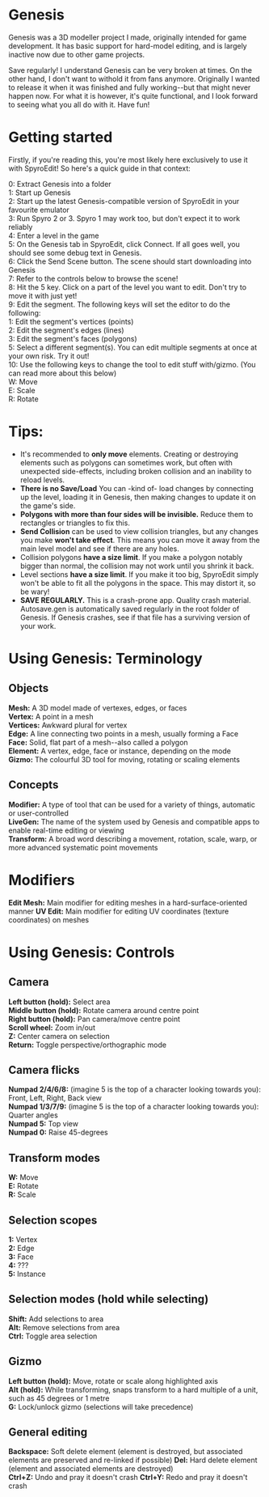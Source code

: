 # Genesis
Genesis was a 3D modeller project I made, originally intended for game development. It has basic support for hard-model editing, and is largely inactive now due to other game projects.  

Save regularly! I understand Genesis can be very broken at times. On the other hand, I don't want to withold it from fans anymore. Originally I wanted to release it when it was finished and fully working--but that might never happen now. For what it is however, it's quite functional, and I look forward to seeing what you all do with it. Have fun!  

# Getting started
Firstly, if you're reading this, you're most likely here exclusively to use it with SpyroEdit! So here's a quick guide in that context:  

0: Extract Genesis into a folder  
1: Start up Genesis  
2: Start up the latest Genesis-compatible version of SpyroEdit in your favourite emulator  
3: Run Spyro 2 or 3. Spyro 1 may work too, but don't expect it to work reliably  
4: Enter a level in the game  
5: On the Genesis tab in SpyroEdit, click Connect. If all goes well, you should see some debug text in Genesis.  
6: Click the Send Scene button. The scene should start downloading into Genesis  
7: Refer to the controls below to browse the scene!  
8: Hit the 5 key. Click on a part of the level you want to edit. Don't try to move it with just yet!  
9: Edit the segment. The following keys will set the editor to do the following:  
 1: Edit the segment's vertices (points)  
 2: Edit the segment's edges (lines)  
 3: Edit the segment's faces (polygons)  
 5: Select a different segment(s). You can edit multiple segments at once at your own risk. Try it out!  
10: Use the following keys to change the tool to edit stuff with/gizmo. (You can read more about this below)  
 W: Move  
 E: Scale  
 R: Rotate  

# Tips:
- It's recommended to **only move** elements. Creating or destroying elements such as polygons can sometimes work, but often with unexpected side-effects, including broken collision and an inability to reload levels.  
- **There is no Save/Load** You can -kind of- load changes by connecting up the level, loading it in Genesis, then making changes to update it on the game's side.  
- **Polygons with more than four sides will be invisible.** Reduce them to rectangles or triangles to fix this.  
- **Send Collision** can be used to view collision triangles, but any changes you make **won't take effect**. This means you can move it away from the main level model and see if there are any holes.  
- Collision polygons **have a size limit**. If you make a polygon notably bigger than normal, the collision may not work until you shrink it back.  
- Level sections **have a size limit**. If you make it too big, SpyroEdit simply won't be able to fit all the polygons in the space. This may distort it, so be wary!  
- **SAVE REGULARLY.** This is a crash-prone app. Quality crash material. Autosave.gen is automatically saved regularly in the root folder of Genesis. If Genesis crashes, see if that file has a surviving version of your work.  

# Using Genesis: Terminology
## Objects ##
**Mesh:** A 3D model made of vertexes, edges, or faces  
**Vertex:** A point in a mesh  
**Vertices:** Awkward plural for vertex  
**Edge:** A line connecting two points in a mesh, usually forming a Face  
**Face:** Solid, flat part of a mesh--also called a polygon  
**Element:** A vertex, edge, face or instance, depending on the mode  
**Gizmo:** The colourful 3D tool for moving, rotating or scaling elements  

## Concepts ##
**Modifier:** A type of tool that can be used for a variety of things, automatic or user-controlled  
**LiveGen:** The name of the system used by Genesis and compatible apps to enable real-time editing or viewing  
**Transform:** A broad word describing a movement, rotation, scale, warp, or more advanced systematic point movements

# Modifiers
**Edit Mesh:** Main modifier for editing meshes in a hard-surface-oriented manner
**UV Edit:** Main modifier for editing UV coordinates (texture coordinates) on meshes

# Using Genesis: Controls
## Camera ##
**Left button (hold):** Select area  
**Middle button (hold):** Rotate camera around centre point  
**Right button (hold):** Pan camera/move centre point  
**Scroll wheel:** Zoom in/out  
**Z:** Center camera on selection  
**Return:** Toggle perspective/orthographic mode  

## Camera flicks ##
**Numpad 2/4/6/8:** (imagine 5 is the top of a character looking towards you): Front, Left, Right, Back view  
**Numpad 1/3/7/9:** (imagine 5 is the top of a character looking towards you): Quarter angles  
**Numpad 5:** Top view  
**Numpad 0:** Raise 45-degrees  

## Transform modes ##
**W:** Move  
**E:** Rotate  
**R:** Scale  

## Selection scopes ##
**1:** Vertex  
**2:** Edge  
**3:** Face  
**4:** ???  
**5:** Instance  

## Selection modes (hold while selecting) ##
**Shift:** Add selections to area  
**Alt:** Remove selections from area  
**Ctrl:** Toggle area selection  

## Gizmo ##
**Left button (hold):** Move, rotate or scale along highlighted axis  
**Alt (hold):** While transforming, snaps transform to a hard multiple of a unit, such as 45 degrees or 1 metre  
**G:** Lock/unlock gizmo (selections will take precedence)  

## General editing ##
**Backspace:** Soft delete element (element is destroyed, but associated elements are preserved and re-linked if possible)
**Del:** Hard delete element (element and associated elements are destroyed)  
**Ctrl+Z:** Undo and pray it doesn't crash
**Ctrl+Y:** Redo and pray it doesn't crash